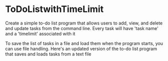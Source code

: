 # ToDoListwithTimeLimit
Create a simple to-do list program that allows users to add, view, and delete and update tasks from the command line. Every task will have 'task name' and a 'timelimit' associated with it

To save the list of tasks in a file and load them when the program starts, you can use file handling. Here's an updated version of the to-do list program that saves and loads tasks from a text file
